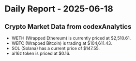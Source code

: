 # Daily Report - 2025-06-18

## Crypto Market Data from codexAnalytics
- WETH (Wrapped Ethereum) is currently priced at $2,510.61.
- WBTC (Wrapped Bitcoin) is trading at $104,611.43.
- SOL (Solana) has a current price of $147.55.
- ai16z token is priced at $0.16.